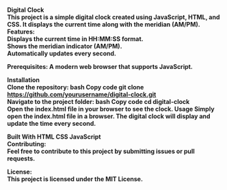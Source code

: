 <b>Digital Clock<b>
<br>
This project is a simple digital clock created using JavaScript, HTML, and CSS. It displays the current time along with the meridian (AM/PM).
<br>
Features:
<br>
Displays the current time in HH:MM:SS format.
<br>
Shows the meridian indicator (AM/PM).
<br>
Automatically updates every second.
<br>

Prerequisites:
<r>
A modern web browser that supports JavaScript.
<br>

Installation
<br>
Clone the repository:
bash
Copy code
git clone https://github.com/yourusername/digital-clock.git
<br>
Navigate to the project folder:
bash
Copy code
cd digital-clock
<br>
Open the index.html file in your browser to see the clock.
Usage
Simply open the index.html file in a browser. The digital clock will display and update the time every second.

Built With
HTML
CSS
JavaScript
<br>
Contributing:
<br>
Feel free to contribute to this project by submitting issues or pull requests.
<br>

License:
<br>
This project is licensed under the MIT License.

